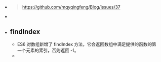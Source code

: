 - > https://github.com/mqyqingfeng/Blog/issues/37
-
- ## findIndex
	- ES6 对数组新增了 findIndex 方法，它会返回数组中满足提供的函数的第一个元素的索引，否则返回 -1。
	-